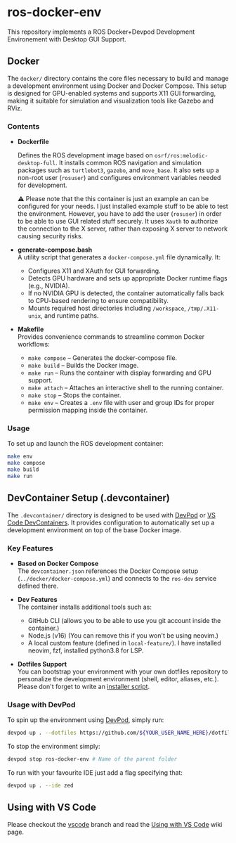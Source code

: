 # ros-docker-env
This repository implements a ROS Docker+Devpod Development Environement with Desktop GUI Support.

## Docker

The `docker/` directory contains the core files necessary to build and manage a development environment using Docker and Docker Compose. This setup is designed for GPU-enabled systems and supports X11 GUI forwarding, making it suitable for simulation and visualization tools like Gazebo and RViz.

### Contents

- **Dockerfile**  

    Defines the ROS development image based on `osrf/ros:melodic-desktop-full`. It installs common ROS navigation and simulation packages such as `turtlebot3`, `gazebo`, and `move_base`. It also sets up a non-root user (`rosuser`) and configures environment variables needed for development.

    ⚠️ Please note that the this container is just an example an can be configured for your needs. I just installed example stuff to be able to test the environment. However, you have to add the user (`rosuser`) in order to be able to use GUI related stuff securely. It uses `Xauth` to authorize the connection to the X server, rather than exposing X server to network causing security risks.

- **generate-compose.bash**  
  A utility script that generates a `docker-compose.yml` file dynamically. It:
  - Configures X11 and XAuth for GUI forwarding.
  - Detects GPU hardware and sets up appropriate Docker runtime flags (e.g., NVIDIA).
  - If no NVIDIA GPU is detected, the container automatically falls back to CPU-based rendering to ensure compatibility.
  - Mounts required host directories including `/workspace`, `/tmp/.X11-unix`, and runtime paths.

- **Makefile**  
  Provides convenience commands to streamline common Docker workflows:
  - `make compose` – Generates the docker-compose file.
  - `make build` – Builds the Docker image.
  - `make run` – Runs the container with display forwarding and GPU support.
  - `make attach` – Attaches an interactive shell to the running container.
  - `make stop` – Stops the container.
  - `make env` – Creates a `.env` file with user and group IDs for proper permission mapping inside the container.

### Usage

To set up and launch the ROS development container:

```bash
make env
make compose
make build
make run
```

## DevContainer Setup (.devcontainer)

The `.devcontainer/` directory is designed to be used with [DevPod](https://www.devpod.sh/) or [VS Code DevContainers](https://containers.dev/). It provides configuration to automatically set up a development environment on top of the base Docker image.

### Key Features

- **Based on Docker Compose**  
  The `devcontainer.json` references the Docker Compose setup (`../docker/docker-compose.yml`) and connects to the `ros-dev` service defined there.

- **Dev Features**  
  The container installs additional tools such as:
  - GitHub CLI (allows you to be able to use you git account inside the container.)
  - Node.js (v16) (You can remove this if you won't be using neovim.)
  - A local custom feature (defined in `local-feature/`). I have installed neovim, fzf, installed python3.8 for LSP.

- **Dotfiles Support**  
  You can bootstrap your environment with your own dotfiles repository to personalize the development environment (shell, editor, aliases, etc.). Please don't forget to write an [installer script](https://devpod.sh/docs/developing-in-workspaces/dotfiles-in-a-workspace).

### Usage with DevPod

To spin up the environment using [DevPod](https://www.devpod.sh/), simply run:

```bash
devpod up . --dotfiles https://github.com/${YOUR_USER_NAME_HERE}/dotfiles
```

To stop the environment simply:

```bash
devpod stop ros-docker-env # Name of the parent folder
```

To run with your favourite IDE just add a flag specifying that:

```bash
devpod up . --ide zed 
```
## Using with VS Code

Please checkout the [vscode](https://github.com/stasdelen/ros-docker-env/tree/vscode) branch and read the [Using with VS Code](https://github.com/stasdelen/ros-docker-env/wiki/Using-with-VS-Code) wiki page.
